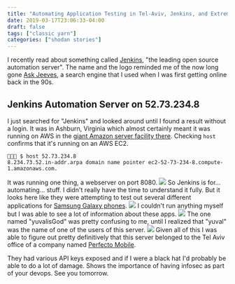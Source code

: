 ```yaml
---
title: "Automating Application Testing in Tel-Aviv, Jenkins, and Extremely Secure Devops"
date: 2019-03-17T23:06:33-04:00
draft: false
tags: ["classic yarn"]
categories: ["shodan stories"]
---
```


I recently read about something called [Jenkins](https://jenkins.io/), "the leading open source automation server". The name and the logo reminded me of the now long gone [Ask Jeeves](https://en.wikipedia.org/wiki/Ask.com), a search engine that I used when I was first getting online back in the 90s.

## Jenkins Automation Server on 52.73.234.8
I just searched for "Jenkins" and looked around until I found a result without a login. It was in Ashburn, Virginia which almost certainly meant it was running on AWS in the [giant Amazon server facility there](https://www.datacenters.com/amazon-aws-ashburn).
Checking `host` confirms that it's running on an AWS EC2.
```
👻🌵🔮 $ host 52.73.234.8
8.234.73.52.in-addr.arpa domain name pointer ec2-52-73-234-8.compute-1.amazonaws.com.
```
It was running one thing, a webserver on port 8080.
![](/images/100Days/Day73/firstlook.png)
So Jenkins is for... automating... stuff. I didn't really have the time to understand it fully. But it looks here like they were attempting to test out several different applications for [Samsung Galaxy phones](https://www.samsung.com/us/mobile/galaxy/).
![](/images/100Days/Day73/variables.png)
I couldn't run anything myself but I was able to see a lot of information about these apps.
![](/images/100Days/Day73/yaral.png)
The one named "yuvalisGod" was pretty confusing to me, until I realized that "yuval" was the name of one of the users of this server.
![](/images/100Days/Day73/names.png)
Given all of this I was able to figure out pretty definitively that this server belonged to the Tel Aviv office of a company named [Perfecto Mobile](https://www.perfecto.io/).

They had various API keys exposed and if I were a black hat I'd probably be able to do a lot of damage. Shows the importance of having infosec as part of your devops. See you tomorrow.
